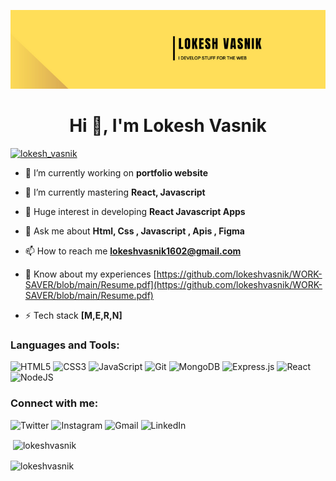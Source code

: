 ![BANNER](https://github.com/lokeshvasnik/lokeshvasnik/blob/main/lokesh_vasnik.png)

<h1 align="center">Hi 👋, I'm Lokesh Vasnik</h1>

<p> <a href="https://twitter.com/heymelokesh" target="blank"><img src="https://img.shields.io/twitter/follow/heymelokesh?logo=twitter&style=for-the-badge" alt="lokesh_vasnik" /></a> </p>

- 🔭 I’m currently working on **portfolio website**

- 🌱 I’m currently mastering **React, Javascript**

- 👯 Huge interest in developing **React Javascript Apps**

- 💬 Ask me about **Html, Css , Javascript , Apis , Figma**

- 📫 How to reach me **lokeshvasnik1602@gmail.com**

- 📄 Know about my experiences [https://github.com/lokeshvasnik/WORK-SAVER/blob/main/Resume.pdf](https://github.com/lokeshvasnik/WORK-SAVER/blob/main/Resume.pdf)


- ⚡ Tech stack **[M,E,R,N]**


<h3 align="left">Languages and Tools:</h3>

![HTML5](https://img.shields.io/badge/html5-%23E34F26.svg?style=for-the-badge&logo=html5&logoColor=white)
![CSS3](https://img.shields.io/badge/css3-%231572B6.svg?style=for-the-badge&logo=css3&logoColor=white)
![JavaScript](https://img.shields.io/badge/javascript-%23323330.svg?style=for-the-badge&logo=javascript&logoColor=%23F7DF1E)
![Git](https://img.shields.io/badge/git-%23F05033.svg?style=for-the-badge&logo=git&logoColor=white)
![MongoDB](https://img.shields.io/badge/MongoDB-%234ea94b.svg?style=for-the-badge&logo=mongodb&logoColor=white)
![Express.js](https://img.shields.io/badge/express.js-%23404d59.svg?style=for-the-badge&logo=express&logoColor=%2361DAFB)
![React](https://img.shields.io/badge/react-%2320232a.svg?style=for-the-badge&logo=react&logoColor=%2361DAFB)
![NodeJS](https://img.shields.io/badge/node.js-6DA55F?style=for-the-badge&logo=node.js&logoColor=white)

<h3 align="left">Connect with me:</h3>

![Twitter](https://img.shields.io/badge/Twitter-%231DA1F2.svg?style=for-the-badge&logo=Twitter&logoColor=white)
![Instagram](https://img.shields.io/badge/Instagram-%23E4405F.svg?style=for-the-badge&logo=Instagram&logoColor=white)
![Gmail](https://img.shields.io/badge/Gmail-D14836?style=for-the-badge&logo=gmail&logoColor=white)
![LinkedIn](https://img.shields.io/badge/linkedin-%230077B5.svg?style=for-the-badge&logo=linkedin&logoColor=white)

<p>&nbsp;<img align="center" src="https://github-readme-stats.vercel.app/api?username=lokeshvasnik&show_icons=true&theme=dracula&locale=en" alt="lokeshvasnik" /></p>

<p><img align="center" src="https://github-readme-streak-stats.herokuapp.com/?user=lokeshvasnik&theme=default" alt="lokeshvasnik" /></p>
